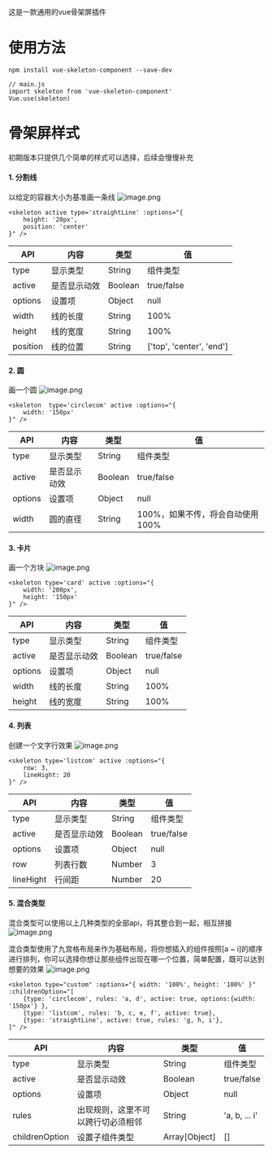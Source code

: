 这是一款通用的vue骨架屏插件

# 使用方法
```
npm install vue-skeleton-component --save-dev

// main.js
import skeleton from 'vue-skeleton-component'
Vue.use(skeleton)
```
# 骨架屏样式
初期版本只提供几个简单的样式可以选择，后续会慢慢补充

#### 1. 分割线
以给定的容器大小为基准画一条线
![image.png](https://upload-images.jianshu.io/upload_images/3378249-81acfca80f76007a.png?imageMogr2/auto-orient/strip%7CimageView2/2/w/1240)

```
<skeleton active type='straightLine' :options="{
    height: '20px',
    position: 'center'
}" />
```
API | 内容 | 类型 | 值
--- | --- | --- | ---
type | 显示类型 | String | 组件类型
active | 是否显示动效 | Boolean | true/false
options | 设置项 | Object | null
width | 线的长度 | String | 100%
height | 线的宽度 | String | 100%
position | 线的位置 | String | ['top', 'center', 'end']

#### 2. 圆
画一个圆
![image.png](https://upload-images.jianshu.io/upload_images/3378249-4dad3ffecf556cf3.png?imageMogr2/auto-orient/strip%7CimageView2/2/w/1240)

```
<skeleton  type='circlecom' active :options="{
    width: '150px'
}" />
```
API | 内容 | 类型 | 值
--- | --- | --- | ---
type | 显示类型 | String | 组件类型
active | 是否显示动效 | Boolean | true/false
options | 设置项 | Object | null
width | 圆的直径 | String | 100%，如果不传，将会自动使用100%

#### 3. 卡片
画一个方块
![image.png](https://upload-images.jianshu.io/upload_images/3378249-07ea8c025653e878.png?imageMogr2/auto-orient/strip%7CimageView2/2/w/1240)
```
<skeleton type='card' active :options="{
    width: '200px',
    height: '150px'
}" />
```
API | 内容 | 类型 | 值
--- | --- | --- | ---
type | 显示类型 | String | 组件类型
active | 是否显示动效 | Boolean | true/false
options | 设置项 | Object | null
width | 线的长度 | String | 100%
height | 线的宽度 | String | 100%
#### 4. 列表
创建一个文字行效果
![image.png](https://upload-images.jianshu.io/upload_images/3378249-9f7d824526383f03.png?imageMogr2/auto-orient/strip%7CimageView2/2/w/1240)
```
<skeleton type='listcom' active :options="{
    row: 3,
    lineHight: 20
}" />
```
API | 内容 | 类型 | 值
--- | --- | --- | ---
type | 显示类型 | String | 组件类型
active | 是否显示动效 | Boolean | true/false
options | 设置项 | Object | null
row | 列表行数 | Number | 3
lineHight | 行间距 | Number | 20
#### 5. 混合类型
混合类型可以使用以上几种类型的全部api，将其整合到一起，相互拼接
![image.png](https://upload-images.jianshu.io/upload_images/3378249-cf379de9a0c0427d.png?imageMogr2/auto-orient/strip%7CimageView2/2/w/1240)

混合类型使用了九宫格布局来作为基础布局，将你想插入的组件按照[a ~ i]的顺序进行排列，你可以选择你想让那些组件出现在哪一个位置，简单配置，既可以达到想要的效果
![image.png](https://upload-images.jianshu.io/upload_images/3378249-caef0653ad4ff2e2.png?imageMogr2/auto-orient/strip%7CimageView2/2/w/1240)

```
<skeleton type="custom" :options="{ width: '100%', height: '100%' }" :childrenOption="[
    {type: 'circlecom', rules: 'a, d', active: true, options:{width: '150px'} },
    {type: 'listcom', rules: 'b, c, e, f', active: true},
    {type: 'straightLine', active: true, rules: 'g, h, i'},
]" />
```
API | 内容 | 类型 | 值
--- | --- | --- | ---
type | 显示类型 | String | 组件类型
active | 是否显示动效 | Boolean | true/false
options | 设置项 | Object | null
rules | 出现规则，这里不可以跨行切必须相邻 | String | 'a, b, ... i'
childrenOption | 设置子组件类型 | Array[Object] | []

